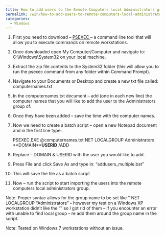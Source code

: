 ```yaml
---
title: How to add users to the Remote Computers local Administrators groups
permalink: /win/how-to-add-users-to-remote-computers-local-administrators-groups/
categories:
  - Windows
---
```

  1. First you need to download &#8211; <a href="http://technet.microsoft.com/en-us/sysinternals/bb897553.aspx" target="_blank">PSEXEC </a> &#8211; a command line tool that will allow you to execute commands on remote workstations.
  2. Once downloaded open My Computer/Computer and navigate to: C:\Windows\System32 on your local machine.
  3. Extract the zip file contents to the System32 folder (this will allow you to run the psexec command from any folder within Command Prompt).
  4. Navigate to your Documents or Desktop and create a new txt file called: computernames.txt
  5. In the computernames.txt document – add (one in each new line) the computer names that you will like to add the user to the Administrators group of.
  6. Once they have been added – save the time with the computer names.
  7. Now we need to create a batch script – open a new Notepad document and in the first line type: 
  
      PSEXEC.EXE @computernames.txt NET LOCALGROUP Administrators **DOMAIN\****USERID** /ADD

  8. Replace – DOMAIN & USERID with the user you would like to add.
  9. Press File and click Save As and type in: &#8220;addusers_multiple.bat&#8221;
 10. This will save the file as a batch script
 11. Now – run the script to start importing the users into the remote computers local administrators group.

Note: Proper syntac allows for the group name to be set like &#8221; NET LOCALGROUP &#8220;Administrators&#8221; – however my test on a Windows XP workstation didn&#8217;t like the &#8220;&#8221; so I got rid of them – if you encounter an error with unable to find local group – re add them around the group name in the script.

Note: Tested on Windows 7 workstations without an issue.

